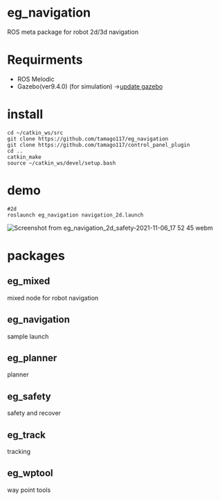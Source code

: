 # eg_navigation
ROS meta package for robot 2d/3d navigation

# Requirments

- ROS Melodic
- Gazebo(ver9.4.0) (for simulation) ->[update gazebo](https://bitbucket.org/DataspeedInc/velodyne_simulator/src/master/gazebo_upgrade.md)

# install
```
cd ~/catkin_ws/src
git clone https://github.com/tamago117/eg_navigation
git clone https://github.com/tamago117/control_panel_plugin
cd ..
catkin_make
source ~/catkin_ws/devel/setup.bash
```

# demo
```
#2d
roslaunch eg_navigation navigation_2d.launch
```
![Screenshot from eg_navigation_2d_safety-2021-11-06_17 52 45 webm](https://user-images.githubusercontent.com/38370926/140604530-01eee6b0-c831-4618-b33a-4c3bcf2c967c.png)

# packages

## eg_mixed
mixed node for robot navigation

## eg_navigation
sample launch

## eg_planner
planner

## eg_safety
safety and recover

## eg_track
tracking

## eg_wptool
way point tools
